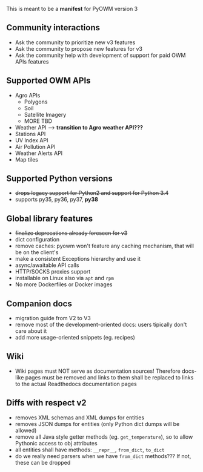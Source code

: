 This is meant to be a **manifest** for PyOWM version 3

## Community interactions
- Ask the community to prioritize new v3 features
- Ask the community to propose new features for v3
- Ask the community help with development of support for paid OWM APIs features


## Supported OWM APIs
- Agro APIs
    - Polygons
    - Soil
    - Satellite Imagery
    - MORE TBD
- Weather API --> **transition to Agro weather API???**
- Stations API
- UV Index API
- Air Pollution API
- Weather Alerts API
- Map tiles

## Supported Python versions
- ~~drops legacy support for Python2 and support for Python 3.4~~
- supports py35, py36, py37, **py38**

## Global library features
- ~~finalize deprecations already foreseen for v3~~
- dict configuration
- remove caches: pyowm won't feature any caching mechanism, that will be on the client's
- make a consistent Exceptions hierarchy and use it
- async/awaitable API calls
- HTTP/SOCKS proxies support
- installable on Linux also via `apt` and `rpm`
- No more Dockerfiles or Docker images

## Companion docs
- migration guide from V2 to V3
- remove most of the development-oriented docs: users tipically don't care about it
- add more usage-oriented snippets (eg. recipes)

## Wiki
- Wiki pages must NOT serve as documentation sources! Therefore docs-like pages must be removed and links to them shall be replaced to links to the actual Readthedocs documentation pages

## Diffs with respect v2
- removes XML schemas and XML dumps for entities
- removes JSON dumps for entities (only Python dict dumps will be allowed)
- remove all Java style getter methods (eg. `get_temperature`), so to allow Pythonic access to obj attributes
- all entities shall have methods: `__repr__`, `from_dict`, `to_dict`
- do we really need parsers when we have `from_dict` methods??? If not, these can be dropped

